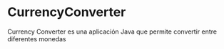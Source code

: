 # CurrencyConverter
Currency Converter es una aplicación Java que permite convertir entre diferentes monedas

